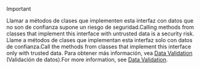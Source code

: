 > [!IMPORTANT]
> <span data-ttu-id="bfbdc-101">Llamar a métodos de clases que implementen esta interfaz con datos que no son de confianza supone un riesgo de seguridad.</span><span class="sxs-lookup"><span data-stu-id="bfbdc-101">Calling methods from classes that implement this interface with untrusted data is a security risk.</span></span> <span data-ttu-id="bfbdc-102">Llame a métodos de clases que implementan esta interfaz solo con datos de confianza.</span><span class="sxs-lookup"><span data-stu-id="bfbdc-102">Call the methods from classes that implement this interface only with trusted data.</span></span> <span data-ttu-id="bfbdc-103">Para obtener más información, vea [Data Validation](https://www.owasp.org/index.php/Data_Validation) (Validación de datos).</span><span class="sxs-lookup"><span data-stu-id="bfbdc-103">For more information, see [Data Validation](https://www.owasp.org/index.php/Data_Validation).</span></span>